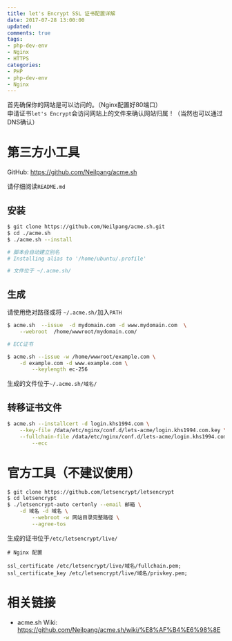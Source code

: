 ```yaml
---
title: let's Encrypt SSL 证书配置详解
date: 2017-07-28 13:00:00
updated:
comments: true
tags:
- php-dev-env
- Nginx
- HTTPS
categories:
- PHP
- php-dev-env
- Nginx
---
```


首先确保你的网站是可以访问的。（Nginx配置好80端口）  
申请证书`let's Encrypt`会访问网站上的文件来确认网站归属！（当然也可以通过DNS确认）

<!--more-->

# 第三方小工具

GitHub: https://github.com/Neilpang/acme.sh

请仔细阅读`README.md`

## 安装

```bash
$ git clone https://github.com/Neilpang/acme.sh.git
$ cd ./acme.sh
$ ./acme.sh --install

# 脚本会自动建立别名
# Installing alias to '/home/ubuntu/.profile'

# 文件位于 ~/.acme.sh/

```

## 生成

请使用绝对路径或将 `~/.acme.sh/`加入`PATH`

```bash
$ acme.sh  --issue  -d mydomain.com -d www.mydomain.com  \
    --webroot  /home/wwwroot/mydomain.com/

# ECC证书

$ acme.sh --issue -w /home/wwwroot/example.com \
    -d example.com -d www.example.com \
		--keylength ec-256
```

生成的文件位于`~/.acme.sh/域名/`

## 转移证书文件

```bash
$ acme.sh --installcert -d login.khs1994.com \
    --key-file /data/etc/nginx/conf.d/lets-acme/login.khs1994.com.key \
    --fullchain-file /data/etc/nginx/conf.d/lets-acme/login.khs1994.com.cer \
		--ecc
```

# 官方工具（不建议使用）

```bash
$ git clone https://github.com/letsencrypt/letsencrypt
$ cd letsencrypt
$ ./letsencrypt-auto certonly --email 邮箱 \
    -d 域名 -d 域名 \
		--webroot -w 网站目录完整路径 \
		--agree-tos
```

生成的证书位于`/etc/letsencrypt/live/`

```nginx
# Nginx 配置

ssl_certificate /etc/letsencrypt/live/域名/fullchain.pem;    
ssl_certificate_key /etc/letsencrypt/live/域名/privkey.pem;
```

# 相关链接

* acme.sh Wiki: https://github.com/Neilpang/acme.sh/wiki/%E8%AF%B4%E6%98%8E
